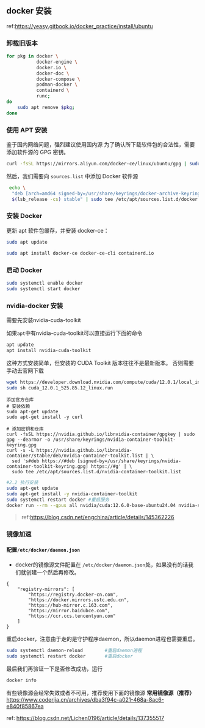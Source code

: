 ## docker 安装
ref:https://yeasy.gitbook.io/docker_practice/install/ubuntu

### 卸载旧版本
```bash
for pkg in docker \
           docker-engine \
           docker.io \
           docker-doc \
           docker-compose \
           podman-docker \
           containerd \
           runc;
do
    sudo apt remove $pkg;
done
```

### 使用 APT 安装
鉴于国内网络问题，强烈建议使用国内源
为了确认所下载软件包的合法性，需要添加软件源的 GPG 密钥。
```bash
curl -fsSL https://mirrors.aliyun.com/docker-ce/linux/ubuntu/gpg | sudo gpg --dearmor -o /usr/share/keyrings/docker-archive-keyring.gpg
```

然后，我们需要向 `sources.list` 中添加 Docker 软件源
```bash
 echo \
  "deb [arch=amd64 signed-by=/usr/share/keyrings/docker-archive-keyring.gpg] https://mirrors.aliyun.com/docker-ce/linux/ubuntu \
  $(lsb_release -cs) stable" | sudo tee /etc/apt/sources.list.d/docker.list > /dev/null
```

### 安装 Docker
更新 apt 软件包缓存，并安装 docker-ce：
```bash
sudo apt update

sudo apt install docker-ce docker-ce-cli containerd.io
```

### 启动 Docker
```bash
sudo systemctl enable docker
sudo systemctl start docker
```

### nvidia-docker 安装
需要先安装nvidia-cuda-toolkit

如果`apt`中有nvidia-cuda-toolkit可以直接运行下面的命令
```bash
apt update
apt install nvidia-cuda-toolkit
```
这种方式安装简单，但安装的 CUDA Toolkit 版本往往不是最新版本。
否则需要手动去官网下载
```bash
wget https://developer.download.nvidia.com/compute/cuda/12.0.1/local_installers/cuda_12.0.1_525.85.12_linux.run
sudo sh cuda_12.0.1_525.85.12_linux.run
```



```
添加官方仓库
# 安装依赖
sudo apt-get update
sudo apt-get install -y curl

# 添加密钥和仓库
curl -fsSL https://nvidia.github.io/libnvidia-container/gpgkey | sudo gpg --dearmor -o /usr/share/keyrings/nvidia-container-toolkit-keyring.gpg
curl -s -L https://nvidia.github.io/libnvidia-container/stable/deb/nvidia-container-toolkit.list | \
  sed 's#deb https://#deb [signed-by=/usr/share/keyrings/nvidia-container-toolkit-keyring.gpg] https://#g' | \
  sudo tee /etc/apt/sources.list.d/nvidia-container-toolkit.list
```

```bash
#2.2 执行安装
sudo apt-get update
sudo apt-get install -y nvidia-container-toolkit
sudo systemctl restart docker #重启服务
docker run --rm --gpus all nvidia/cuda:12.6.0-base-ubuntu24.04 nvidia-smi #测试
```


> ref:https://blog.csdn.net/engchina/article/details/145362226



### 镜像加速
#### 配置`/etc/docker/daemon.json`
* docker的镜像源文件配置在 `/etc/docker/daemon.json`处，如果没有的话我们就创建一个然后再修改。
```file
{
    "registry-mirrors": [
        "https://registry.docker-cn.com",
        "https://docker.mirrors.ustc.edu.cn",
        "https://hub-mirror.c.163.com",
        "https://mirror.baidubce.com",
        "https://ccr.ccs.tencentyun.com"
    ]
}
```
重启docker，注意由于走的是守护程序daemon，所以daemon进程也需要重启。
```bash
sudo systemctl daemon-reload		#重启daemon进程
sudo systemctl restart docker		#重启docker
```
最后我们再验证一下是否修改成功，运行
```bash
docker info
```

有些镜像源会经常失效或者不可用，推荐使用下面的镜像源
**常用镜像源（推荐）**
https://www.coderjia.cn/archives/dba3f94c-a021-468a-8ac6-e840f85867ea

ref: https://blog.csdn.net/Lichen0196/article/details/137355517




